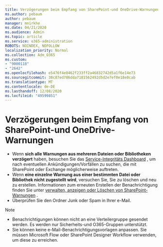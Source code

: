 ```yaml
---
title: Verzögerungen beim Empfang von SharePoint-und OneDrive-Warnungen
ms.author: pebaum
author: pebaum
manager: mnirkhe
ms.date: 04/21/2020
ms.audience: Admin
ms.topic: article
ms.service: o365-administration
ROBOTS: NOINDEX, NOFOLLOW
localization_priority: Normal
ms.collection: Adm_O365
ms.custom:
- "9000118"
- "2642"
ms.openlocfilehash: e5476f4e8462f233ff2a46832742d5a1f6e14e73
ms.sourcegitcommit: 38c87ed786dda7181562492d5d2e7ef0e18e0cab
ms.translationtype: MT
ms.contentlocale: de-DE
ms.lasthandoff: 12/08/2020
ms.locfileid: "49599851"
---
```

# <a name="delays-in-receiving-sharepoint-and-onedrive-alerts"></a>Verzögerungen beim Empfang von SharePoint-und OneDrive-Warnungen

- Wenn **sich alle Warnungen aus mehreren Dateien oder Bibliotheken verzögert** haben, besuchen Sie das [Service-Integritäts Dashboard](https://portal.office.com/adminportal/home?ref=/servicehealth) , um nach eventuellen Ankündigungen/Vorfällen zu suchen, die mit SharePoint oder Exchange möglicherweise auftreten.
- Wenn **eine einzelne Warnung aus einer bestimmten Datei oder Bibliothek nicht zugestellt wird**, versuchen Sie, Sie zu löschen und neu zu erstellen. Informationen zum erneuten Erstellen der Benachrichtigung finden Sie unter [verwalten, anzeigen oder Löschen von SharePoint-Warnungen](https://support.microsoft.com/office/99dfb19c-9a90-4a8c-aba1-aa8c8afb0de2) .
- Überprüfen Sie den Ordner Junk oder Spam in Ihrer e-Mail.

> [!NOTE]
> - Benachrichtigungen können nicht an eine Verteilergruppe gesendet werden. Es werden nur Sicherheits-und O365-Gruppen unterstützt.
> - Sie können keine e-Mail-Benachrichtigungsvorlagen anpassen. Sie müssen Microsoft Flow oder SharePoint Designer Workflow verwenden, um diese zu erreichen.
